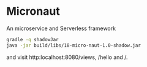 # Micronaut

An microservice and Serverless framework

```bash
gradle -q shadowJar
java -jar build/libs/18-micro-naut-1.0-shadow.jar
```

and visit http:localhost:8080/views, /hello and /.
